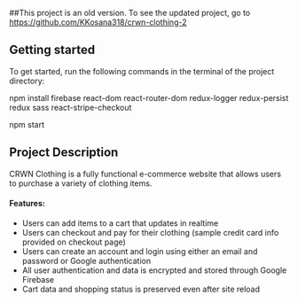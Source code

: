 ##This project is an old version. To see the updated project, go to https://github.com/KKosana318/crwn-clothing-2

## Getting started
To get started, run the following commands in the terminal of the project directory:

npm install firebase react-dom react-router-dom redux-logger redux-persist redux sass react-stripe-checkout

npm start

## Project Description
CRWN Clothing is a fully functional e-commerce website that allows users to purchase a variety of clothing items. 

#### Features:
- Users can add items to a cart that updates in realtime
- Users can checkout and pay for their clothing (sample credit card info provided on checkout page)
- Users can create an account and login using either an email and password or Google authentication
- All user authentication and data is encrypted and stored through Google Firebase
- Cart data and shopping status is preserved even after site reload

